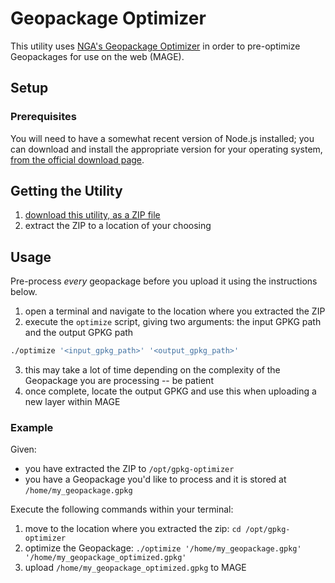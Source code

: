 # Geopackage Optimizer

This utility uses [NGA's Geopackage Optimizer](https://github.com/ngageoint/geopackage-js/tree/master/optimizer) in order to pre-optimize Geopackages for use on the web (MAGE).

## Setup

### Prerequisites

You will need to have a somewhat recent version of Node.js installed; you can download and install the appropriate version for your operating system, [from the official download page](https://nodejs.org/en/download/).

## Getting the Utility

1. [download this utility, as a ZIP file](https://github.com/TeslaGov/gpkg-optimizer/archive/master.zip)
2. extract the ZIP to a location of your choosing

## Usage

Pre-process _every_ geopackage before you upload it using the instructions below.

1. open a terminal and navigate to the location where you extracted the ZIP
2. execute the `optimize` script, giving two arguments: the input GPKG path and the output GPKG path

```bash
./optimize '<input_gpkg_path>' '<output_gpkg_path>'
```

3. this may take a lot of time depending on the complexity of the Geopackage you are processing -- be patient
4. once complete, locate the output GPKG and use this when uploading a new layer within MAGE

### Example

Given:
- you have extracted the ZIP to `/opt/gpkg-optimizer`
- you have a Geopackage you'd like to process and it is stored at `/home/my_geopackage.gpkg`

Execute the following commands within your terminal:

1. move to the location where you extracted the zip: `cd /opt/gpkg-optimizer`
2. optimize the Geopackage: `./optimize '/home/my_geopackage.gpkg' '/home/my_geopackage_optimized.gpkg'`
3. upload `/home/my_geopackage_optimized.gpkg` to MAGE
